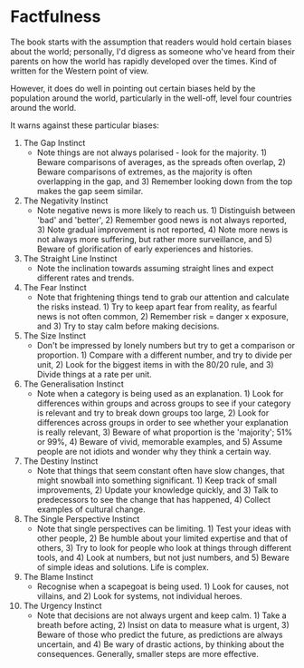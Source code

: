 # Factfulness

The book starts with the assumption that readers would hold certain biases about the world; personally, I'd digress as someone who've heard from their parents on how the world has rapidly developed over the times. Kind of written for the Western point of view. 

However, it does do well in pointing out certain biases held by the population around the world, particularly in the well-off, level four countries around the world. 

It warns against these particular biases:

1. The Gap Instinct
    - Note things are not always polarised - look for the majority. 1) Beware comparisons of averages, as the spreads often overlap, 2) Beware comparisons of extremes, as the majority is often overlapping in the gap, and 3) Remember looking down from the top makes the gap seem similar.
2. The Negativity Instinct
    - Note negative news is more likely to reach us. 1) Distinguish between 'bad' and 'better', 2) Remember good news is not always reported, 3) Note gradual improvement is not reported, 4) Note more news is not always more suffering, but rather more surveillance, and 5) Beware of glorification of early experiences and histories.
3. The Straight Line Instinct
    - Note the inclination towards assuming straight lines and expect different rates and trends.
4. The Fear Instinct
    - Note that frightening things tend to grab our attention and calculate the risks instead. 1) Try to keep apart fear from reality, as fearful news is not often common, 2) Remember risk = danger x exposure, and 3) Try to stay calm before making decisions.
5. The Size Instinct
    - Don't be impressed by lonely numbers but try to get a comparison or proportion. 1) Compare with a different number, and try to divide per unit, 2) Look for the biggest items in with the 80/20 rule, and 3) Divide things at a rate per unit.
6. The Generalisation Instinct
    - Note when a category is being used as an explanation. 1) Look for differences within groups and across groups to see if your category is relevant and try to break down groups too large, 2) Look for differences across groups in order to see whether your explanation is really relevant, 3) Beware of what proportion is the 'majority'; 51% or 99%, 4) Beware of vivid, memorable examples, and 5) Assume people are not idiots and wonder why they think a certain way.
7. The Destiny Instinct
    - Note that things that seem constant often have slow changes, that might snowball into something significant. 1) Keep track of small improvements, 2) Update your knowledge quickly, and 3) Talk to predecessors to see the change that has happened, 4) Collect examples of cultural change.
8. The Single Perspective Instinct
    - Note that single perspectives can be limiting. 1) Test your ideas with other people, 2) Be humble about your limited expertise and that of others, 3) Try to look for people who look at things through different tools, and 4) Look at numbers, but not just numbers, and 5) Beware of simple ideas and solutions. Life is complex.
9. The Blame Instinct
    - Recognise when a scapegoat is being used. 1) Look for causes, not villains, and 2) Look for systems, not individual heroes.
10. The Urgency Instinct
    - Note that decisions are not always urgent and keep calm. 1) Take a breath before acting, 2) Insist on data to measure what is urgent, 3) Beware of those who predict the future, as predictions are always uncertain, and 4) Be wary of drastic actions, by thinking about the consequences. Generally, smaller steps are more effective.